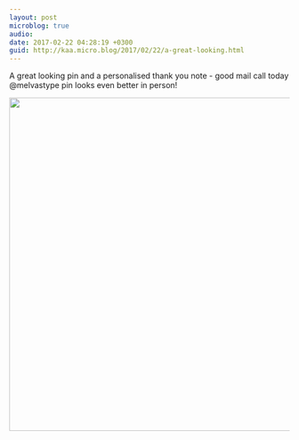 ```yaml
---
layout: post
microblog: true
audio: 
date: 2017-02-22 04:28:19 +0300
guid: http://kaa.micro.blog/2017/02/22/a-great-looking.html
---
```

A great looking pin and a personalised thank you note - good mail call today @melvastype pin looks even better in person!

<img src="https://micro.kaa.bz/uploads/2018/762a28757f.jpg" width="600" height="600" />
